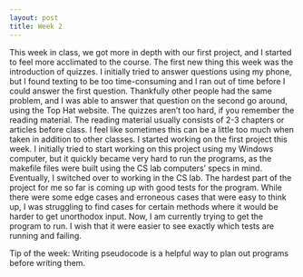 ```yaml
---
layout: post
title: Week 2
---
```


This week in class, we got more in depth with our first project, and I started to feel more acclimated to the course. The first new thing this week was the introduction of quizzes. I initially tried to answer questions using my phone, but I found texting to be too time-consuming and I ran out of time before I could answer the first question. Thankfully other people had the same problem, and I was able to answer that question on the second go around, using the Top Hat website. The quizzes aren’t too hard, if you remember the reading material. The reading material usually consists of 2-3 chapters or articles before class. I feel like sometimes this can be a little too much when taken in addition to other classes. I started working on the first project this week. I initially tried to start working on this project using my Windows computer, but it quickly became very hard to run the programs, as the makefile files were built using the CS lab computers’ specs in mind. Eventually, I switched over to working in the CS lab. The hardest part of the project for me so far is coming up with good tests for the program. While there were some edge cases and erroneous cases that were easy to think up, I was struggling to find cases for certain methods where it would be harder to get unorthodox input. Now, I am currently trying to get the program to run. I wish that it were easier to see exactly which tests are running and failing.

Tip of the week: Writing pseudocode is a helpful way to plan out programs before writing them.
